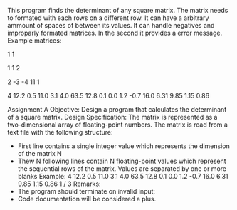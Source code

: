 This program finds the determinant of any square matrix.
The matrix needs to formated with each rows on a different row. It can have a arbitrary ammount of spaces of between its values.
It can handle negatives and improparly formated matrices. In the second it provides a error message.
Example matrices:

1
1

1
1 2

2
-3 -4
11 1

4
12.2 0.5 11.0 3.1
 4.0 63.5 12.8 0.1
 0.0 1.2 -0.7 16.0
 6.31 9.85 1.15 0.86


Assignment A
Objective:
Design a program that calculates the determinant of a square matrix.
Design Specification:
The matrix is represented as a two-dimensional array of floating-point numbers. 
The matrix is read from a text file with the following structure:
- First line contains a single integer value which represents the dimension of the matrix N
- Thew N following lines contain N floating-point values which represent the sequential rows of 
the matrix. Values are separated by one or more blanks
Example:
4
12.2 0.5 11.0 3.1
 4.0 63.5 12.8 0.1
 0.0 1.2 -0.7 16.0
 6.31 9.85 1.15 0.86
1 / 3
Remarks:
- The program should terminate on invalid input;
- Code documentation will be considered a plus.
